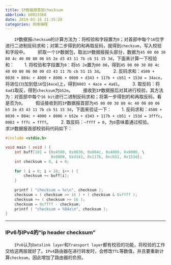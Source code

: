```yaml
---
title: IP数据报首部checksum
abbrlink: b0023368
date: 2019-01-16 21:35:28
categories: 网络编程
---
```

&emsp;&emsp;`IP`数据报`checksum`的计算方法为：将校验和字段置为`0`；对首部中每个`16`位字进行二进制反码求和；对第二步得到的和再取反码，就得到`checksum`，写入校验和字段中。<!--more-->
&emsp;&emsp;抓取一个`IP`数据包，取出`IP`数据报报头部分，数据为`45 00 00 30 80 4c 40 00 80 06 b5 2e d3 43 11 7b cb 51 15 3d`，下面来计算一下校验和：
&emsp;&emsp;1. 将校验和字段置为`0`：将`b5 2e`置为`00 00`，得到`45 00 00 30 80 4c 40 00 80 06 00 00 d3 43 11 7b cb 51 15 3d`。
&emsp;&emsp;2. 反码求和：`4500 + 0030 + 804c + 4000 + 8006 + 0000 + d343 + 117b + cb51 + 153d = 34ace`，将进位(`3`)加到低`16`位(`4ace`)上，得到`0003 + 4ace = 4ad1`。
&emsp;&emsp;3. 取反码：将`4ad1`取反，得到`checksum`为`b52e`。
&emsp;&emsp;接收到`IP`数据报后对其进行校验，其方法为：对首部中每个`16 bit`进行二进制反码求和；将第一步得到的和再取反码，看是否为`0`。
&emsp;&emsp;假设接收到的`IP`数据报首部为`45 00 00 30 80 4c 40 00 80 06 b5 2e d3 43 11 7b cb 51 15 3d`，下面来验证一下：
&emsp;&emsp;1. 反码求和：`4500 + 0030 + 804c + 4000 + 8006 + b52e + d343 + 117b + cb51 + 153d = 3fffc`，`0003 + fffc = ffff`。
&emsp;&emsp;2. 取反码：`~ffff = 0`，为`0`意味着通过校验。
&emsp;&emsp;求`IP`数据报首部校验码代码如下：

``` cpp
#include <stdio.h>

void main ( void ) {
    int buff[10] = {0x4500, 0x0030, 0x804c, 0x4000, 0x8006, \
                    0x0000, 0xd343, 0x117b, 0xcb51, 0x153d};
    int checksum = 0, i = 0;
​
    for ( i = 0; i < 10; i++ ) {
        checksum += buff[i];
    }
​
    printf ( "checksum = %x\n", checksum );
    checksum = ( checksum >> 16 ) + ( checksum & 0xffff );
    checksum += ( checksum >> 16 );
    checksum = 0xffff - checksum;
    printf ( "checksum = %04x\n", checksum );
}
```

---

### IPv6与IPv4的“ip header checksum”

&emsp;&emsp;`IPv6`认为`Datalink layer`和`Transport layer`都有校验的功能，将校验的工作交给这两层就好了。`IPv4`路由器在进行转发时，会修改`TTL`等数值，并且要重新计算`checksum`，因此增加了路由器的负担。